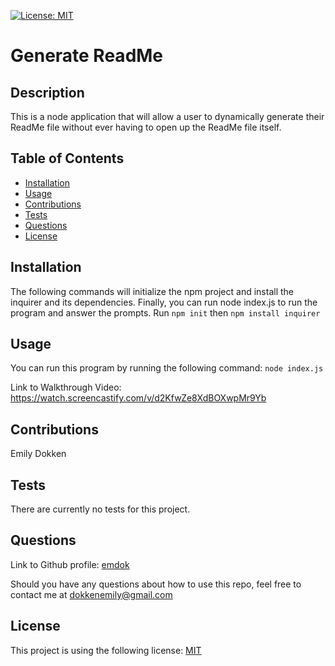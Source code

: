 [![License: MIT](https://img.shields.io/badge/License-MIT-yellow.svg)](https://opensource.org/licenses/MIT)

# Generate ReadMe

## Description

This is a node application that will allow a user to dynamically generate their ReadMe file without ever having to open up the ReadMe file itself.


## Table of Contents

* [Installation](#installation)
* [Usage](#usage)
* [Contributions](#contributions)
* [Tests](#tests)
* [Questions](#questions)
* [License](#license)

## Installation
The following commands will initialize the npm project and install the inquirer and its dependencies. Finally, you can run node index.js to run the program and answer the prompts. Run `npm init` then `npm install inquirer`

## Usage
You can run this program by running the following command: `node index.js`

Link to Walkthrough Video: https://watch.screencastify.com/v/d2KfwZe8XdBOXwpMr9Yb

## Contributions
Emily Dokken

## Tests
There are currently no tests for this project.

## Questions
    
Link to Github profile: [emdok](https://github.com/emdok)

Should you have any questions about how to use this repo, feel free to contact me at dokkenemily@gmail.com

## License 
    
This project is using the following license: [MIT](https://opensource.org/licenses/MIT)
    

